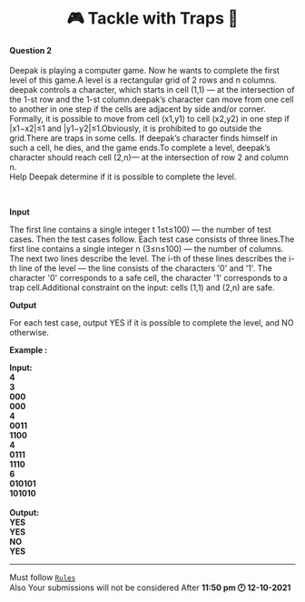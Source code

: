 <h1 align="Center">🎮 Tackle with Traps 🎯</h1>
<h4>Question 2</h4>

Deepak is playing a computer game. Now he wants to complete the first level of this game.A level is a rectangular grid of 2 rows and n columns. <br>deepak  controls a character, which starts in cell (1,1) — at the intersection of the 1-st row and the 1-st column.deepak’s character can move from one cell to another in one step if the cells are adjacent by side and/or corner.<br> Formally, it is possible to move from cell (x1,y1) to cell (x2,y2) in one step if |x1−x2|≤1 and |y1−y2|≤1.Obviously, it is prohibited to go outside the grid.There are traps in some cells. If deepak’s character finds himself in such a cell, he dies, and the game ends.To complete a level, deepak’s character should reach cell (2,n)— at the intersection of row 2 and column n.<br>
Help Deepak determine if it is possible to complete the level.

<br>

<strong>Input</strong>

The first line contains a single integer t 1≤t≤100) — the number of test cases. Then the test cases follow. Each test case consists of three lines.The first line contains a single integer n (3≤n≤100) — the number of columns.<br>
The next two lines describe the level. The i-th of these lines describes the i-th line of the level — the line consists of the characters '0' and '1'. The character '0' corresponds to a safe cell, the character '1' corresponds to a trap cell.Additional constraint on the input: cells (1,1) and (2,n) are safe.<br>

<strong>Output</strong>

For each test case, output YES if it is possible to complete the level, and NO otherwise.<br>


<strong>Example :

Input:<br>
4<br>
3<br>
000<br>
000<br>
4<br>
0011<br>
1100<br>
4<br>
0111<br>
1110<br>
6<br>
010101<br>
101010<br>
<br>
Output:<br>
YES<br>
YES<br>
NO<br>
YES<br>

</strong>
<hr>

Must follow [`Rules`](https://github.com/dscuietkuk/Commit-Ur-Code/#-rules-you-should-follow-%EF%B8%8F-)
<br>
Also Your submissions will not be considered After <strong>11:50 pm 🕛 12-10-2021 </strong>
